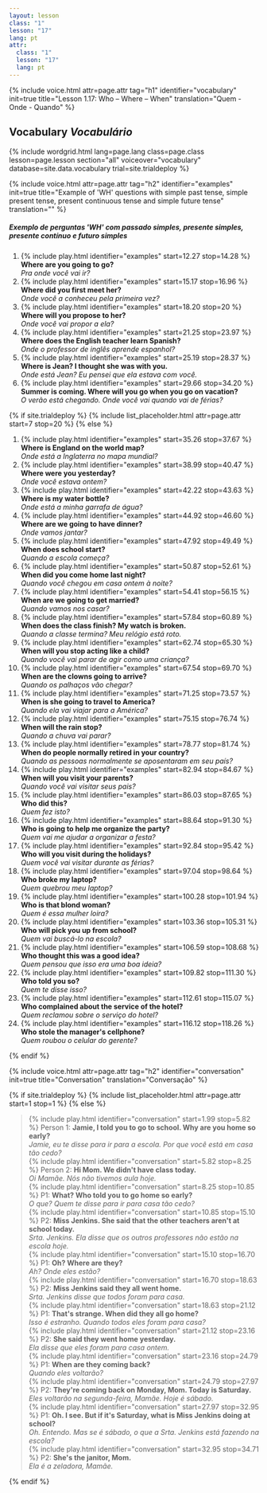 ```yaml
---
layout: lesson
class: "1"
lesson: "17"
lang: pt
attr:
  class: "1"
  lesson: "17"
  lang: pt
---
```


{%  include voice.html attr=page.attr                     tag="h1"
	identifier="vocabulary"  init=true
	title="Lesson 1.17: Who – Where – When"
	translation="Quem - Onde - Quando"
%}


## Vocabulary   *Vocabulário*

{% include wordgrid.html lang=page.lang
		class=page.class 
		lesson=page.lesson 
		section="all"
		voiceover="vocabulary"
		database=site.data.vocabulary 
		trial=site.trialdeploy %}

{%  include voice.html attr=page.attr                     tag="h2"
	identifier="examples"  init=true
	title="Example of 'WH' questions with simple past tense, simple present tense, present continuous tense and simple future tense"
	translation=""
%}

##### *Exemplo de perguntas 'WH' com passado simples, presente simples, presente contínuo e futuro simples* 

1. {% include play.html identifier="examples" start=12.27 stop=14.28 %} **Where are you going to go?**      
*Pra onde você vai ir?*
1. {% include play.html identifier="examples" start=15.17 stop=16.96 %} **Where did you first meet her?**       
*Onde você a conheceu pela primeira vez?*
1. {% include play.html identifier="examples" start=18.20 stop=20 %} **Where will you propose to her?**      
*Onde você vai propor a ela?*
1. {% include play.html identifier="examples" start=21.25 stop=23.97 %} **Where does the English teacher learn Spanish?**      
*Onde o professor de inglês aprende espanhol?*
1. {% include play.html identifier="examples" start=25.19 stop=28.37 %} **Where is Jean? I thought she was with you.**      
*Onde está Jean? Eu pensei que ela estava com você.*
1. {% include play.html identifier="examples" start=29.66 stop=34.20 %} **Summer is coming. Where will you go when you go on vacation?**      
*O verão está chegando. Onde você vai quando vai de férias?*

{% if site.trialdeploy %}
	{% include list_placeholder.html  attr=page.attr     start=7 stop=20 %}
	{% else %}

1. {% include play.html identifier="examples" start=35.26 stop=37.67 %} **Where is England on the world map?**       
*Onde está a Inglaterra no mapa mundial?*
1. {% include play.html identifier="examples" start=38.99 stop=40.47 %} **Where were you yesterday?**       
*Onde você estava ontem?*
1. {% include play.html identifier="examples" start=42.22 stop=43.63 %} **Where is my water bottle?**      
*Onde está a minha garrafa de água?*
1. {% include play.html identifier="examples" start=44.92 stop=46.60 %} **Where are we going to have dinner?**       
*Onde vamos jantar?*
1. {% include play.html identifier="examples" start=47.92 stop=49.49 %} **When does school start?**       
*Quando a escola começa?*
1. {% include play.html identifier="examples" start=50.87 stop=52.61 %} **When did you come home last night?**       
*Quando você chegou em casa ontem à noite?*
1. {% include play.html identifier="examples" start=54.41 stop=56.15 %} **When are we going to get married?**       
*Quando vamos nos casar?*
1. {% include play.html identifier="examples" start=57.84 stop=60.89 %} **When does the class finish? My watch is broken.**       
*Quando a classe termina? Meu relógio está roto.*
1. {% include play.html identifier="examples" start=62.74 stop=65.30 %} **When will you stop acting like a child?**       
*Quando você vai parar de agir como uma criança?*
1. {% include play.html identifier="examples" start=67.54 stop=69.70 %} **When are the clowns going to arrive?**       
*Quando os palhaços vão chegar?*
1. {% include play.html identifier="examples" start=71.25 stop=73.57 %} **When is she going to travel to America?**        
*Quando ela vai viajar para a América?*
1. {% include play.html identifier="examples" start=75.15 stop=76.74 %} **When will the rain stop?**       
*Quando a chuva vai parar?*
1. {% include play.html identifier="examples" start=78.77 stop=81.74 %} **When do people normally retired in your country?**       
*Quando as pessoas normalmente se aposentaram em seu país?*
1. {% include play.html identifier="examples" start=82.94 stop=84.67 %} **When will you visit your parents?**       
*Quando você vai visitar seus pais?*
1. {% include play.html identifier="examples" start=86.03 stop=87.65 %} **Who did this?**       
*Quem fez isto?*
1. {% include play.html identifier="examples" start=88.64 stop=91.30 %} **Who is going to help me organize the party?**       
*Quem vai me ajudar a organizar a festa?*
1. {% include play.html identifier="examples" start=92.84 stop=95.42 %} **Who will you visit during the holidays?**       
*Quem você vai visitar durante as férias?*
1. {% include play.html identifier="examples" start=97.04 stop=98.64 %} **Who broke my laptop?**        
*Quem quebrou meu laptop?*
1. {% include play.html identifier="examples" start=100.28 stop=101.94 %} **Who is that blond woman?**       
*Quem é essa mulher loira?*
1. {% include play.html identifier="examples" start=103.36 stop=105.31 %} **Who will pick you up from school?**        
*Quem vai buscá-lo na escola?*
1. {% include play.html identifier="examples" start=106.59 stop=108.68 %} **Who thought this was a good idea?**       
*Quem pensou que isso era uma boa ideia?*
1. {% include play.html identifier="examples" start=109.82 stop=111.30 %} **Who told you so?**       
*Quem te disse isso?*
1. {% include play.html identifier="examples" start=112.61 stop=115.07 %} **Who complained about the service of the hotel?**        
*Quem reclamou sobre o serviço do hotel?*
1. {% include play.html identifier="examples" start=116.12 stop=118.26 %} **Who stole the manager's cellphone?**       
*Quem roubou o celular do gerente?*

{% endif %}

{%  include voice.html attr=page.attr                     tag="h2"
	identifier="conversation"  init=true
	title="Conversation"
	translation="Conversação"
%}

{% if site.trialdeploy %}
	{% include list_placeholder.html  attr=page.attr     start=1 stop=1 %}
	{% else %}


> {% include play.html identifier="conversation" start=1.99 stop=5.82 %} Person 1: **Jamie, I told you to go to school. Why are you home so early?**  
> *Jamie, eu te disse para ir para a escola. Por que você está em casa tão cedo?*    
> {% include play.html identifier="conversation" start=5.82 stop=8.25 %} Person 2: **Hi Mom. We didn't have class today.**  
> *Oi Mamãe. Nós não tivemos aula hoje.*    
> {% include play.html identifier="conversation" start=8.25 stop=10.85 %} P1: **What? Who told you to go home so early?**  
> *O que? Quem te disse para ir para casa tão cedo?*    
> {% include play.html identifier="conversation" start=10.85 stop=15.10 %} P2: **Miss Jenkins. She said that the other teachers aren't at school today.**  
> *Srta. Jenkins. Ela disse que os outros professores não estão na escola hoje.*    
> {% include play.html identifier="conversation" start=15.10 stop=16.70 %} P1: **Oh? Where are they?**  
> *Ah? Onde eles estão?*    
> {% include play.html identifier="conversation" start=16.70 stop=18.63 %} P2: **Miss Jenkins said they all went home.**  
> *Srta. Jenkins disse que todos foram para casa.*    
> {% include play.html identifier="conversation" start=18.63 stop=21.12 %} P1: **That's strange. When did they all go home?**  
> *Isso é estranho. Quando todos eles foram para casa?*    
> {% include play.html identifier="conversation" start=21.12 stop=23.16 %} P2: **She said they went home yesterday.**  
> *Ela disse que eles foram para casa ontem.*    
> {% include play.html identifier="conversation" start=23.16 stop=24.79 %} P1: **When are they coming back?**  
> *Quando eles voltarão?*    
> {% include play.html identifier="conversation" start=24.79 stop=27.97 %} P2: **They're coming back on Monday, Mom. Today is Saturday.**  
> *Eles voltarão na segunda-feira, Mamãe. Hoje é sábado.*   
> {% include play.html identifier="conversation" start=27.97 stop=32.95 %} P1: **Oh. I see. But if it's Saturday, what is Miss Jenkins doing at school?**    
> *Oh. Entendo. Mas se é sábado, o que a Srta. Jenkins está fazendo na escola?*    
> {% include play.html identifier="conversation" start=32.95 stop=34.71 %} P2: **She's the janitor, Mom.**  
> *Ela é a zeladora, Mamãe.*    

{% endif %}




